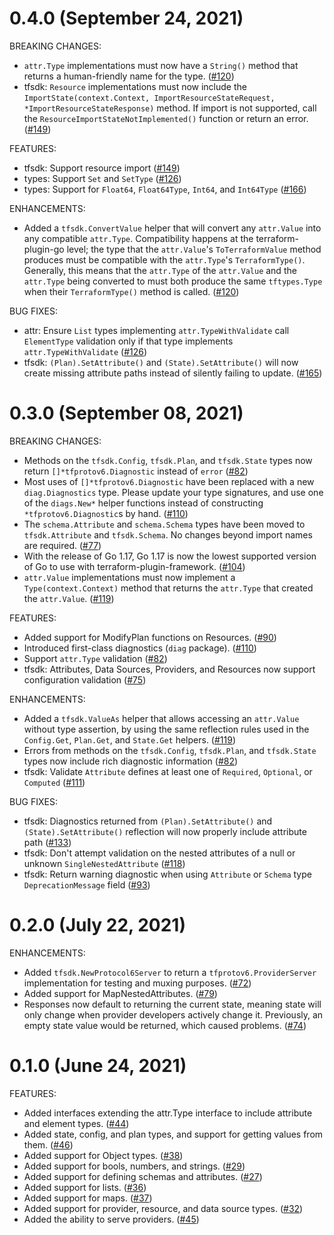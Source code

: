 # 0.4.0 (September 24, 2021)

BREAKING CHANGES:
* `attr.Type` implementations must now have a `String()` method that returns a human-friendly name for the type. ([#120](https://github.com/hashicorp/terraform-plugin-framework/issues/120))
* tfsdk: `Resource` implementations must now include the `ImportState(context.Context, ImportResourceStateRequest, *ImportResourceStateResponse)` method. If import is not supported, call the `ResourceImportStateNotImplemented()` function or return an error. ([#149](https://github.com/hashicorp/terraform-plugin-framework/issues/149))

FEATURES:
* tfsdk: Support resource import ([#149](https://github.com/hashicorp/terraform-plugin-framework/issues/149))
* types: Support `Set` and `SetType` ([#126](https://github.com/hashicorp/terraform-plugin-framework/issues/126))
* types: Support for `Float64`, `Float64Type`, `Int64`, and `Int64Type` ([#166](https://github.com/hashicorp/terraform-plugin-framework/issues/166))

ENHANCEMENTS:
* Added a `tfsdk.ConvertValue` helper that will convert any `attr.Value` into any compatible `attr.Type`. Compatibility happens at the terraform-plugin-go level; the type that the `attr.Value`'s `ToTerraformValue` method produces must be compatible with the `attr.Type`'s `TerraformType()`. Generally, this means that the `attr.Type` of the `attr.Value` and the `attr.Type` being converted to must both produce the same `tftypes.Type` when their `TerraformType()` method is called. ([#120](https://github.com/hashicorp/terraform-plugin-framework/issues/120))

BUG FIXES:
* attr: Ensure `List` types implementing `attr.TypeWithValidate` call `ElementType` validation only if that type implements `attr.TypeWithValidate` ([#126](https://github.com/hashicorp/terraform-plugin-framework/issues/126))
* tfsdk: `(Plan).SetAttribute()` and `(State).SetAttribute()` will now create missing attribute paths instead of silently failing to update. ([#165](https://github.com/hashicorp/terraform-plugin-framework/issues/165))

# 0.3.0 (September 08, 2021)

BREAKING CHANGES:
* Methods on the `tfsdk.Config`, `tfsdk.Plan`, and `tfsdk.State` types now return `[]*tfprotov6.Diagnostic` instead of `error` ([#82](https://github.com/hashicorp/terraform-plugin-framework/issues/82))
* Most uses of `[]*tfprotov6.Diagnostic` have been replaced with a new `diag.Diagnostics` type. Please update your type signatures, and use one of the `diags.New*` helper functions instead of constructing `*tfprotov6.Diagnostic`s by hand. ([#110](https://github.com/hashicorp/terraform-plugin-framework/issues/110))
* The `schema.Attribute` and `schema.Schema` types have been moved to `tfsdk.Attribute` and `tfsdk.Schema`. No changes beyond import names are required. ([#77](https://github.com/hashicorp/terraform-plugin-framework/issues/77))
* With the release of Go 1.17, Go 1.17 is now the lowest supported version of Go to use with terraform-plugin-framework. ([#104](https://github.com/hashicorp/terraform-plugin-framework/issues/104))
* `attr.Value` implementations must now implement a `Type(context.Context)` method that returns the `attr.Type` that created the `attr.Value`. ([#119](https://github.com/hashicorp/terraform-plugin-framework/issues/119))

FEATURES:
* Added support for ModifyPlan functions on Resources. ([#90](https://github.com/hashicorp/terraform-plugin-framework/issues/90))
* Introduced first-class diagnostics (`diag` package). ([#110](https://github.com/hashicorp/terraform-plugin-framework/issues/110))
* Support `attr.Type` validation ([#82](https://github.com/hashicorp/terraform-plugin-framework/issues/82))
* tfsdk: Attributes, Data Sources, Providers, and Resources now support configuration validation ([#75](https://github.com/hashicorp/terraform-plugin-framework/issues/75))

ENHANCEMENTS:
* Added a `tfsdk.ValueAs` helper that allows accessing an `attr.Value` without type assertion, by using the same reflection rules used in the `Config.Get`, `Plan.Get`, and `State.Get` helpers. ([#119](https://github.com/hashicorp/terraform-plugin-framework/issues/119))
* Errors from methods on the `tfsdk.Config`, `tfsdk.Plan`, and `tfsdk.State` types now include rich diagnostic information ([#82](https://github.com/hashicorp/terraform-plugin-framework/issues/82))
* tfsdk: Validate `Attribute` defines at least one of `Required`, `Optional`, or `Computed` ([#111](https://github.com/hashicorp/terraform-plugin-framework/issues/111))

BUG FIXES:
* tfsdk: Diagnostics returned from `(Plan).SetAttribute()` and `(State).SetAttribute()` reflection will now properly include attribute path ([#133](https://github.com/hashicorp/terraform-plugin-framework/issues/133))
* tfsdk: Don't attempt validation on the nested attributes of a null or unknown `SingleNestedAttribute` ([#118](https://github.com/hashicorp/terraform-plugin-framework/issues/118))
* tfsdk: Return warning diagnostic when using `Attribute` or `Schema` type `DeprecationMessage` field ([#93](https://github.com/hashicorp/terraform-plugin-framework/issues/93))

# 0.2.0 (July 22, 2021)

ENHANCEMENTS:
* Added `tfsdk.NewProtocol6Server` to return a `tfprotov6.ProviderServer` implementation for testing and muxing purposes. ([#72](https://github.com/hashicorp/terraform-plugin-framework/issues/72))
* Added support for MapNestedAttributes. ([#79](https://github.com/hashicorp/terraform-plugin-framework/issues/79))
* Responses now default to returning the current state, meaning state will only change when provider developers actively change it. Previously, an empty state value would be returned, which caused problems. ([#74](https://github.com/hashicorp/terraform-plugin-framework/issues/74))

# 0.1.0 (June 24, 2021)

FEATURES:

* Added interfaces extending the attr.Type interface to include attribute and element types. ([#44](https://github.com/hashicorp/terraform-plugin-framework/issues/44))
* Added state, config, and plan types, and support for getting values from them. ([#46](https://github.com/hashicorp/terraform-plugin-framework/issues/46))
* Added support for Object types. ([#38](https://github.com/hashicorp/terraform-plugin-framework/issues/38))
* Added support for bools, numbers, and strings. ([#29](https://github.com/hashicorp/terraform-plugin-framework/issues/29))
* Added support for defining schemas and attributes. ([#27](https://github.com/hashicorp/terraform-plugin-framework/issues/27))
* Added support for lists. ([#36](https://github.com/hashicorp/terraform-plugin-framework/issues/36))
* Added support for maps. ([#37](https://github.com/hashicorp/terraform-plugin-framework/issues/37))
* Added support for provider, resource, and data source types. ([#32](https://github.com/hashicorp/terraform-plugin-framework/issues/32))
* Added the ability to serve providers. ([#45](https://github.com/hashicorp/terraform-plugin-framework/issues/45))
